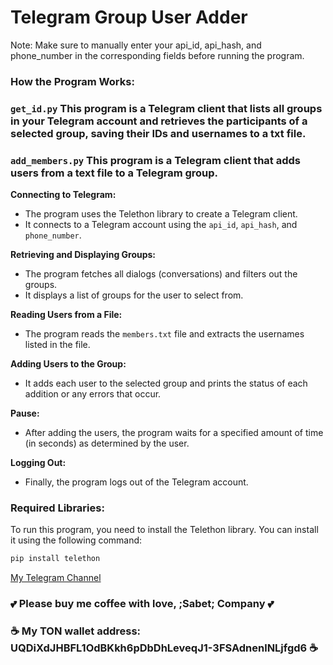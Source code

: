 <h1>Telegram Group User Adder</h1>
  Note:
Make sure to manually enter your api_id, api_hash, and phone_number in the corresponding fields before running the program.
</h4>
<h3>

### How the Program Works:
### `get_id.py` This program is a Telegram client that lists all groups in your Telegram account and retrieves the participants of a selected group, saving their IDs and usernames to a txt file.
### `add_members.py` This program is a Telegram client that adds users from a text file to a Telegram group.

**Connecting to Telegram:**

- The program uses the Telethon library to create a Telegram client.
- It connects to a Telegram account using the `api_id`, `api_hash`, and `phone_number`.

**Retrieving and Displaying Groups:**

- The program fetches all dialogs (conversations) and filters out the groups.
- It displays a list of groups for the user to select from.

**Reading Users from a File:**

- The program reads the `members.txt` file and extracts the usernames listed in the file.

**Adding Users to the Group:**

- It adds each user to the selected group and prints the status of each addition or any errors that occur.

**Pause:**

- After adding the users, the program waits for a specified amount of time (in seconds) as determined by the user.

**Logging Out:**

- Finally, the program logs out of the Telegram account.

### Required Libraries:

To run this program, you need to install the Telethon library. You can install it using the following command:

```bash
pip install telethon
```
</h3>
<a href="https://t.me/freedomensan">My Telegram Channel</a>
<h3>

### 💕 Please buy me coffee with love, ;Sabet; Company 💕
### ☕ My TON wallet address: UQDiXdJHBFL1OdBKkh6pDbDhLeveqJ1-3FSAdnenlNLjfgd6 ☕


  
</h3>
